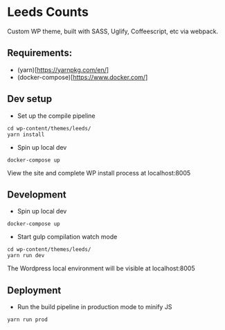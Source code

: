 # Leeds Counts
Custom WP theme, built with SASS, Uglify, Coffeescript, etc via webpack.

## Requirements:
- (yarn)[https://yarnpkg.com/en/]
- (docker-compose)[https://www.docker.com/]

## Dev setup

* Set up the compile pipeline
```
cd wp-content/themes/leeds/
yarn install
```

* Spin up local dev
```
docker-compose up
```

View the site and complete WP install process at localhost:8005

## Development

* Spin up local dev
```
docker-compose up
```

* Start gulp compilation watch mode
```
cd wp-content/themes/leeds/
yarn run dev
```

The Wordpress local environment will be visible at localhost:8005

## Deployment

* Run the build pipeline in production mode to minify JS
```
yarn run prod
```
